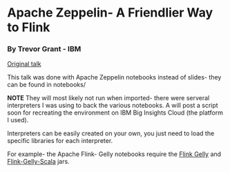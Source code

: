 # Apache Zeppelin- A Friendlier Way to Flink
### By Trevor Grant - IBM

[Original talk](http://flink-forward.org/kb_sessions/apache-zeppelin-a-friendlier-way-to-flink/)

This talk was done with Apache Zeppelin notebooks instead of slides- they can be found in notebooks/

**NOTE** They will most likely not run when imported- there were serveral interpreters I was using to back the various notebooks. 
A will post a script soon for recreating the environment on IBM Big Insights Cloud (the platform I used). 

Interpreters can be easily created on your own, you just need to load the specific libraries for each interpreter. 

For example- the Apache Flink- Gelly notebooks require the [Flink Gelly](https://mvnrepository.com/artifact/org.apache.flink/flink-gelly_2.10/1.1.2) and [Flink-Gelly-Scala](https://mvnrepository.com/artifact/org.apache.flink/flink-gelly-scala_2.10) jars. 
